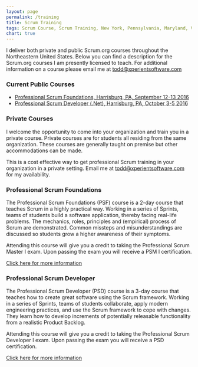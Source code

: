 ```yaml
---
layout: page
permalink: /training
title: Scrum Training
tags: Scrum Course, Scrum Training, New York, Pennsylvania, Maryland, Virginia
chart: true
---
```


I deliver both private and public Scrum.org courses throughout the Northeastern United States. Below you can find a description for the Scrum.org courses I am presently licensed to teach. For additional information on a course please email me at <a href="mailto:todd@xperientsoftware.com" target="_top">todd@xperientsoftware.com</a>

### Current Public Courses
+ [Professional Scrum Foundations, Harrisburg, PA, September 12-13 2016](http://courses.scrum.org/classes/show/4293)
+ [Professional Scrum Developer (.Net), Harrisburg, PA, October 3-5 2016](http://courses.scrum.org/classes/show/4294)

### Private Courses
I welcome the opportunity to come into your organization and train you in a private course. Private courses are for students all residing from the same organization. These courses are generally taught on premise but other accommodations can be made.

This is a cost effective way to get professional Scrum training in your organization in a private setting. Email me at <a href="mailto:todd@xperientsoftware.com" target="_top">todd@xperientsoftware.com</a> for my availability.

### Professional Scrum Foundations
The Professional Scrum Foundations (PSF) course is a 2-day course that teaches Scrum in a highly practical way. Working in a series of Sprints, teams of students build a software application, thereby facing real-life problems. The mechanics, roles, principles and (empirical) process of Scrum are demonstrated. Common missteps and misunderstandings are discussed so students grow a higher awareness of their symptoms.

Attending this course will give you a credit to taking the Professional Scrum Master I exam. Upon passing the exam you will receive a PSM I certification.

[Click here for more information](https://www.scrum.org/Courses/Professional-Scrum-Foundations)

### Professional Scrum Developer
The Professional Scrum Developer (PSD) course is a 3-day course that teaches how to create great software using the Scrum framework. Working in a series of Sprints, teams of students collaborate, apply modern engineering practices, and use the Scrum framework to cope with changes. They learn how to develop increments of potentially releasable functionality from a realistic Product Backlog.

Attending this course will give you a credit to taking the Professional Scrum Developer I exam. Upon passing the exam you will receive a PSD certification.

[Click here for more information](https://www.scrum.org/Courses/Professional-Scrum-Developer)
